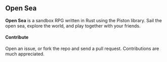 ## Open Sea ##

**Open Sea** is a sandbox RPG written in Rust using the Piston library. Sail the open sea, explore
the world, and play together with your friends.



#### Contribute ####

Open an issue, or fork the repo and send a pull request. Contributions are much appreciated.
